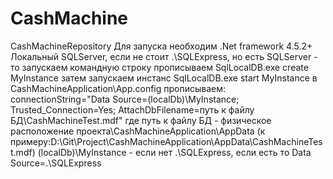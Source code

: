 # CashMachine
CashMachineRepository
Для запуска необходим .Net framework 4.5.2+
Локальный SQLServer, если не стоит .\SQLExpress, но есть SQLServer - то запускаем командную строку прописываем
SqlLocalDB.exe create MyInstance
затем запускаем инстанс SqlLocalDB.exe start MyInstance
в CashMachineApplication\App.config прописываем: 
connectionString="Data Source=(localDb)\MyInstance;
         Trusted_Connection=Yes;
         AttachDbFilename=путь к файлу БД\CashMachineTest.mdf"
         где путь к файлу БД - физическое расположение проекта\CashMachineApplication\AppData (к примеру:D:\Git\Project\CashMachineApplication\AppData\CashMachineTest.mdf)
         (localDb)\MyInstance - если нет .\SQLExpress, если есть то Data Source=.\SQLExpress
